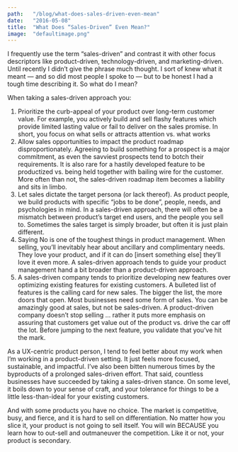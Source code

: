 ```yaml
---
path:	"/blog/what-does-sales-driven-even-mean"
date:	"2016-05-08"
title:	"What Does “Sales-Driven” Even Mean?"
image:	"defaultimage.png"
---
```


I frequently use the term “sales-driven” and contrast it with other focus descriptors like product-driven, technology-driven, and marketing-driven. Until recently I didn’t give the phrase much thought. I sort of knew what it meant — and so did most people I spoke to — but to be honest I had a tough time describing it. So what do I mean?

When taking a sales-driven approach you:

1. Prioritize the curb-appeal of your product over long-term customer value. For example, you actively build and sell flashy features which provide limited lasting value or fail to deliver on the sales promise. In short, you focus on what sells or attracts attention vs. what works
2. Allow sales opportunities to impact the product roadmap disproportionately. Agreeing to build something for a prospect is a major commitment, as even the savviest prospects tend to botch their requirements. It is also rare for a hastily developed feature to be productized vs. being held together with bailing wire for the customer. More often than not, the sales-driven roadmap item becomes a liability and sits in limbo.
3. Let sales dictate the target persona (or lack thereof). As product people, we build products with specific “jobs to be done”, people, needs, and psychologies in mind. In a sales-driven approach, there will often be a mismatch between product’s target end users, and the people you sell to. Sometimes the sales target is simply broader, but often it is just plain different.
4. Saying No is one of the toughest things in product management. When selling, you’ll inevitably hear about ancillary and complimentary needs. They love your product, and if it can do [insert something else] they’ll love it even more. A sales-driven approach tends to guide your product management hand a bit broader than a product-driven approach.
5. A sales-driven company tends to prioritize developing new features over optimizing existing features for existing customers. A bulleted list of features is the calling card for new sales. The bigger the list, the more doors that open.
Most businesses need some form of sales. You can be amazingly good at sales, but not be sales-driven. A product-driven company doesn’t stop selling … rather it puts more emphasis on assuring that customers get value out of the product vs. drive the car off the lot. Before jumping to the next feature, you validate that you’ve hit the mark.

As a UX-centric product person, I tend to feel better about my work when I’m working in a product-driven setting. It just feels more focused, sustainable, and impactful. I’ve also been bitten numerous times by the byproducts of a prolonged sales-driven effort. That said, countless businesses have succeeded by taking a sales-driven stance. On some level, it boils down to your sense of craft, and your tolerance for things to be a little less-than-ideal for your existing customers.

And with some products you have no choice. The market is competitive, busy, and fierce, and it is hard to sell on differentiation. No matter how you slice it, your product is not going to sell itself. You will win BECAUSE you learn how to out-sell and outmaneuver the competition. Like it or not, your product is secondary.

